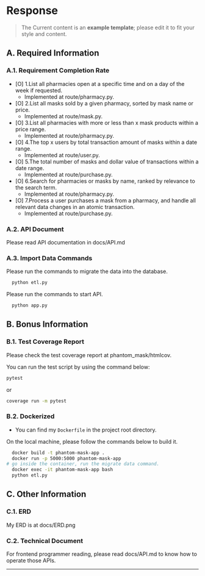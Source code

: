 # Response
> The Current content is an **example template**; please edit it to fit your style and content.
## A. Required Information
### A.1. Requirement Completion Rate
- [O] 1.List all pharmacies open at a specific time and on a day of the week if requested.
  - Implemented at route/pharmacy.py.
- [O] 2.List all masks sold by a given pharmacy, sorted by mask name or price.
  - Implemented at route/mask.py.
- [O] 3.List all pharmacies with more or less than x mask products within a price range.
  - Implemented at route/pharmacy.py.
- [O] 4.The top x users by total transaction amount of masks within a date range.
  - Implemented at route/user.py.
- [O] 5.The total number of masks and dollar value of transactions within a date range.
  - Implemented at route/purchase.py.
- [O] 6.Search for pharmacies or masks by name, ranked by relevance to the search term.
  - Implemented at route/pharmacy.py.
- [O] 7.Process a user purchases a mask from a pharmacy, and handle all relevant data changes in an atomic transaction.
  - Implemented at route/purchase.py.
### A.2. API Document
Please read API documentation in docs/API.md

### A.3. Import Data Commands
Please run the commands to migrate the data into the database.

```bash
  python etl.py
```
Please run the commands to start API.

```bash
  python app.py
```
## B. Bonus Information

### B.1. Test Coverage Report

 Please check the test coverage report at phantom_mask/htmlcov.

You can run the test script by using the command below:

```bash
pytest
```
or

```bash
coverage run -m pytest
```

### B.2. Dockerized
- You can find my `Dockerfile` in the project root directory. 

On the local machine, please follow the commands below to build it.

```bash
  docker build -t phantom-mask-app .
  docker run -p 5000:5000 phantom-mask-app
# go inside the container, run the migrate data command.
  docker exec -it phantom-mask-app bash
  python etl.py

```



## C. Other Information

### C.1. ERD

My ERD is at docs/ERD.png

### C.2. Technical Document

For frontend programmer reading, please read docs/API.md to know how to operate those APIs.

- --
